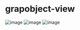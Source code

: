 # grapobject-view

![image](https://github.com/shalini1707/grapobject-view/assets/134158826/024f5bdd-829a-468f-8494-8c620576b611)
![image](https://github.com/shalini1707/grapobject-view/assets/134158826/e72f2e3e-5869-42db-85b6-3b89a748892d)
![image](https://github.com/shalini1707/grapobject-view/assets/134158826/4fb2ae98-61a8-494c-82df-6202afed1065)


